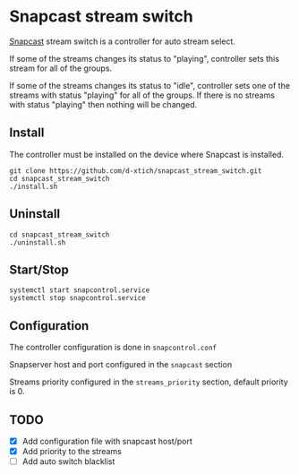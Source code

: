 # Snapcast stream switch
[Snapcast][1] stream switch is a controller for auto stream select.

If some of the streams changes its status to "playing", controller sets this stream for all of the groups.

If some of the streams changes its status to "idle", controller sets one of the streams with status "playing" for all of the groups. If there is no streams with status "playing" then nothing will be changed.

## Install
The controller must be installed on the device where Snapcast is installed.

```shell script
git clone https://github.com/d-xtich/snapcast_stream_switch.git
cd snapcast_stream_switch
./install.sh
```

## Uninstall
```shell script
cd snapcast_stream_switch
./uninstall.sh
```

## Start/Stop
```shell script
systemctl start snapcontrol.service
systemctl stop snapcontrol.service
```

## Configuration
The controller configuration is done in `snapcontrol.conf`

Snapserver host and port configured in the `snapcast` section

Streams priority configured in the `streams_priority` section, default priority is 0.

## TODO

- [X] Add configuration file with snapcast host/port
- [X] Add priority to the streams
- [ ] Add auto switch blacklist

[1]: https://github.com/badaix/snapcast